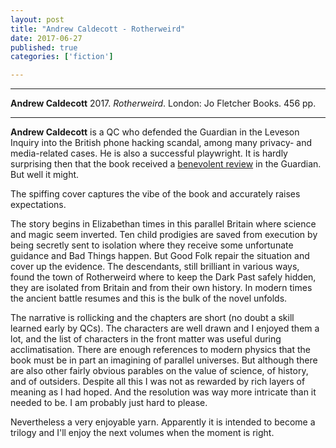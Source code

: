 ```yaml
---
layout: post
title: "Andrew Caldecott - Rotherweird"
date: 2017-06-27
published: true
categories: ['fiction']

---
```



***
<b>Andrew Caldecott</b> 2017. _Rotherweird_. London: Jo Fletcher Books. 456 pp.

***
**Andrew Caldecott** is a QC who defended the Guardian in the Leveson Inquiry into the British phone hacking scandal, among many privacy- and media-related cases.  He is also a successful playwright.  It is hardly surprising then that the book received a [benevolent review](https://www.theguardian.com/books/2017/may/18/rotherweird-by-andrew-caldecott-review) in the Guardian.   But well it might.

The spiffing cover captures the vibe of the book and accurately raises expectations. 

<img align="right" src="https://www.quercusbooks.co.uk/assets/Quercus/img/book/619/isbn9781784297619.jpg" alt="">  

The story begins in Elizabethan times in this parallel Britain where science and magic seem inverted. Ten child prodigies are saved from execution by being secretly sent to isolation where they receive some unfortunate guidance and Bad Things happen.  But Good Folk repair the situation and cover up the evidence.  The descendants, still brilliant in various ways, found the town of Rotherweird where to keep the Dark Past safely hidden, they are isolated from Britain and from their own history.  In modern times the ancient battle resumes and this is the bulk of the novel unfolds.    

The narrative is rollicking and the chapters are short (no doubt a skill learned early by QCs).  The characters are well drawn and I enjoyed them a lot, and the list of characters in the front matter was useful during acclimatisation.  There are enough references to modern physics that the book must be in part an imagining of parallel universes.  But although there are also other fairly obvious parables on the value of science, of history, and of outsiders.  Despite all this I was not as rewarded by rich layers of meaning as I had hoped.  And the resolution was way more intricate than it needed to be. I am probably just hard to please. 

Nevertheless a very enjoyable yarn.  Apparently it is intended to become a trilogy and I'll enjoy the next volumes when the moment is right. 

